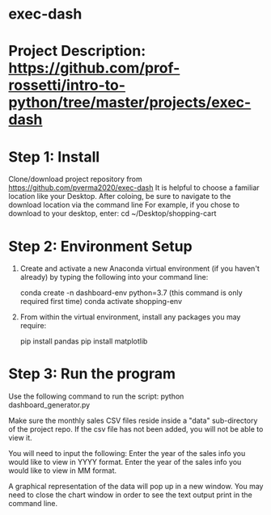 # exec-dash

# Project Description: https://github.com/prof-rossetti/intro-to-python/tree/master/projects/exec-dash

# Step 1: Install
Clone/download project repository from https://github.com/pverma2020/exec-dash
It is helpful to choose a familiar location like your Desktop. After coloing, be sure to navigate to the download location via the command line
For example, if you chose to download to your desktop, enter:
cd ~/Desktop/shopping-cart

# Step 2: Environment Setup
1. Create and activate a new Anaconda virtual environment (if you haven't already) by typing the following into your command line:

    conda create -n dashboard-env python=3.7 (this command is only required first time)
    conda activate shopping-env

2. From within the virtual environment, install any packages you may require:

    pip install pandas
    pip install matplotlib 

# Step 3: Run the program
Use the following command to run the script:
python dashboard_generator.py

Make sure the monthly sales CSV files reside inside a "data" sub-directory of the project repo. If the csv file has not been added, you will not be able to view it.

You will need to input the following:
Enter the year of the sales info you would like to view in YYYY format.
Enter the year of the sales info you would like to view in MM format.

A graphical representation of the data will pop up in a new window. You may need to close the chart window in order to see the text output print in the command line.